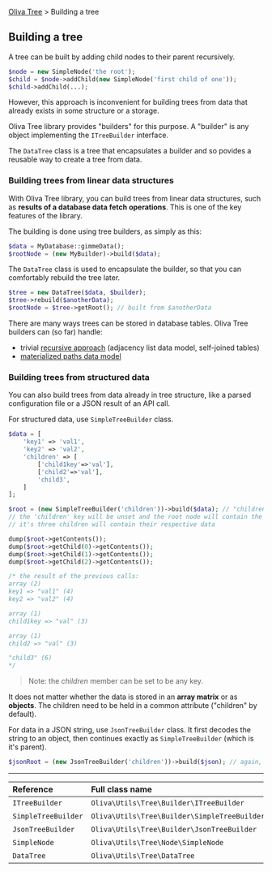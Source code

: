 [Oliva Tree](docs.md) > Building a tree

## Building a tree

A tree can be built by adding child nodes to their parent recursively.

```php
$node = new SimpleNode('the root');
$child = $node->addChild(new SimpleNode('first child of one'));
$child->addChild(...);
```
However, this approach is inconvenient for building trees from data that already exists in some structure or a storage.

Oliva Tree library provides "builders" for this purpose. A "builder" is any object implementing the `ITreeBuilder` interface.

The `DataTree` class is a tree that encapsulates a builder and so povides a reusable way to create a tree from data.



### Building trees from linear data structures
With Oliva Tree library, you can build trees from linear data structures, such as **results of a database data fetch operations**.
This is one of the key features of the library.

The building is done using tree builders, as simply as this:
```php
$data = MyDatabase::gimmeData();
$rootNode = (new MyBuilder)->build($data);
```

The `DataTree` class is used to encapsulate the builder, so that you can comfortably rebuild the tree later.
```php
$tree = new DataTree($data, $builder);
$tree->rebuild($anotherData);
$rootNode = $tree->getRoot(); // built from $anotherData
```


There are many ways trees can be stored in database tables. Oliva Tree builders can (so far) handle:
* trivial [recursive approach](recursive.md) (adjacency list data model, self-joined tables)
* [materialized paths data model](materialized.md)





### Building trees from structured data

You can also build trees from data already in tree structure, like a parsed configuration file or a JSON result of an API call.

For structured data, use `SimpleTreeBuilder` class.
```php
$data = [
	'key1' => 'val1',
	'key2' => 'val2',
	'children' => [
		['child1key'=>'val'],
		['child2'=>'val'],
		'child3',
	]
];

$root = (new SimpleTreeBuilder('children'))->build($data); // "children" is the default value for the constructor
// the 'children' key will be unset and the root node will contain the remaining content of the input,
// it's three children will contain their respective data

dump($root->getContents());
dump($root->getChild(0)->getContents());
dump($root->getChild(1)->getContents());
dump($root->getChild(2)->getContents());

/* the result of the previous calls:
array (2)
key1 => "val1" (4)
key2 => "val2" (4)

array (1)
child1key => "val" (3)

array (1)
child2 => "val" (3)

"child3" (6)
*/
```
> Note: the *children* member can be set to be any key.

It does not matter whether the data is stored in an **array matrix** or as **objects**.
The children need to be held in a common attribute ("children" by default).

For data in a JSON string, use `JsonTreeBuilder` class. It first decodes the string to an object,
then continues exactly as `SimpleTreeBuilder` (which is it's parent).
```php
$jsonRoot = (new JsonTreeBuilder('children'))->build($json); // again, you can specify your "children" key
```



----
|Reference|Full class name|File|Docs|
|:---|:---|:---|:---|
|`ITreeBuilder` | `Oliva\Utils\Tree\Builder\ITreeBuilder` | [ITreeBuilder.php](../src/Builder/ITreeBuilder.php) ||
|`SimpleTreeBuilder` | `Oliva\Utils\Tree\Builder\SimpleTreeBuilder` | [SimpleTreeBuilder.php](../src/Builder/SimpleTreeBuilder.php) ||
|`JsonTreeBuilder` | `Oliva\Utils\Tree\Builder\JsonTreeBuilder` | [JsonTreeBuilder.php](../src/Builder/JsonTreeBuilder.php) ||
|`SimpleNode` | `Oliva\Utils\Tree\Node\SimpleNode` | [SimpleNode.php](../src/Node/SimpleNode.php) |[Nodes](nodes.md)|
|`DataTree` | `Oliva\Utils\Tree\DataTree` | [DataTree.php](../src/DataTree.php) |[Trees](trees.md)|

